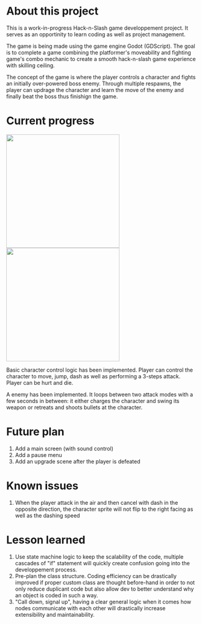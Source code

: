 # About this project
This is a work-in-progress Hack-n-Slash game developpement project. It serves as an opportinity to learn coding as well as project management.

The game is being made using the game engine Godot (GDScript). The goal is to complete a game combining the platformer's moveability and fighting game's combo mechanic to create a smooth hack-n-slash game experience with skilling ceiling.

The concept of the game is where the player controls a character and fights an initially over-powered boss enemy. Through multiple respawns, the player can updrage the character and learn the move of the enemy and finally beat the boss thus finishign the game.

# Current progress
<img src="https://media.giphy.com/media/HCmg5z4pUtnbxRkrUg/giphy.gif" width="300">
<img src="https://media1.giphy.com/media/v1.Y2lkPTc5MGI3NjExbm11MjhmZDYybDluYnozNnQzdmV5MHh2dGtrbm9scmZ4d2k4NTBkcSZlcD12MV9pbnRlcm5hbF9naWZfYnlfaWQmY3Q9Zw/ymr3zh2FGL2Vvpddtd/giphy.gif" width="300">

Basic character control logic has been implemented. Player can control the character to move, jump, dash as well as performing a 3-steps attack. Player can be hurt and die.

A enemy has been implemented. It loops between two attack modes with a few seconds in between: it either charges the character and swing its weapon or retreats and shoots bullets at the character.



# Future plan
1. Add a main screen (with sound control)
2. Add a pause menu
2. Add an upgrade scene after the player is defeated

# Known issues
1. When the player attack in the air and then cancel with dash in the opposite direction, the character sprite will not flip to the right facing as well as the dashing speed


# Lesson learned
1. Use state machine logic to keep the scalability of the code, multiple cascades of "if" statement will quickly create confusion going into the developpement process.
2. Pre-plan the class structure. Coding efficiency can be drastically improved if proper custom class are thought before-hand in order to not only reduce duplicant code but also allow dev to better understand why an object is coded in such a way.
3. "Call down, signal up", having a clear general logic when it comes how nodes communicate with each other will drastically increase extensibility and maintainability.
